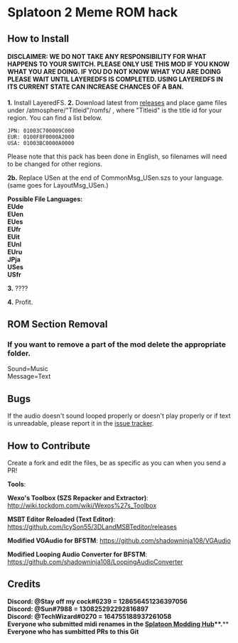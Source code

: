 # Splatoon 2 Meme ROM hack
## How to Install
#### DISCLAIMER: WE DO NOT TAKE ANY RESPONSIBILITY FOR WHAT HAPPENS TO YOUR SWITCH. PLEASE ONLY USE THIS MOD IF YOU KNOW WHAT YOU ARE DOING. IF YOU DO NOT KNOW WHAT YOU ARE DOING PLEASE WAIT UNTIL LAYEREDFS IS COMPLETED. USING LAYEREDFS IN ITS CURRENT STATE CAN INCREASE CHANCES OF A BAN.



****1.**** Install LayeredFS.
****2.**** Download latest from [releases](https://github.com/SunTheCourier/Splatoon-2-Meme-ROM-hack/releases) and place game files under /atmosphere/"Titleid"/romfs/ , where "Titleid" is the title id for your region. You can find a list below.<br>



    JPN: 01003C700009C000
    EUR: 0100F8F0000A2000
    USA: 01003BC0000A0000


Please note that this pack has been done in English, so filenames will need to be changed for other regions.


****2b.**** Replace USen at the end of CommonMsg_USen.szs to your language. (same goes for LayoutMsg_USen.)<br>

****Possible File Languages:****<br>
****EUde<br>****
****EUen<br>****
****EUes<br>****
****EUfr<br>****
****EUit<br>****
****EUnl<br>****
****EUru<br>****
****JPja<br>****
****USes<br>****
****USfr<br>****


****3.**** ????

****4.**** Profit.







## ROM Section Removal

### If you want to remove a part of the mod delete the appropriate folder.



Sound=Music<br>
Message=Text



## Bugs

If the audio doesn't sound looped properly or doesn't play properly or if text is unreadable, please report it in the [issue tracker](https://github.com/SunTheCourier/Splatoon-2-Meme-ROM-hack/issues).



## How to Contribute

Create a fork and edit the files, be as specific as you can when you send a PR!



****Tools****:

****Wexo's Toolbox (SZS Repacker and Extractor)****: http://wiki.tockdom.com/wiki/Wexos%27s_Toolbox

****MSBT Editor Reloaded (Text Editor)****: https://github.com/IcySon55/3DLandMSBTeditor/releases

****Modified VGAudio for BFSTM****: https://github.com/shadowninja108/VGAudio

****Modified Looping Audio Converter for BFSTM****: https://github.com/shadowninja108/LoopingAudioConverter



## Credits

****Discord: @Stay off my cock#6239  = 128656451236397056****<br>
****Discord: @Sun#7988  = 130825292292816897****<br>
****Discord: @TechWizard#0270 = 164755188937261058****<br>
****Everyone who submitted midi renames in the** [**Splatoon Modding Hub**](https://discordapp.com/invite/Msk4nSj)**.****<br>
****Everyone who has sumbitted PRs to this Git****

